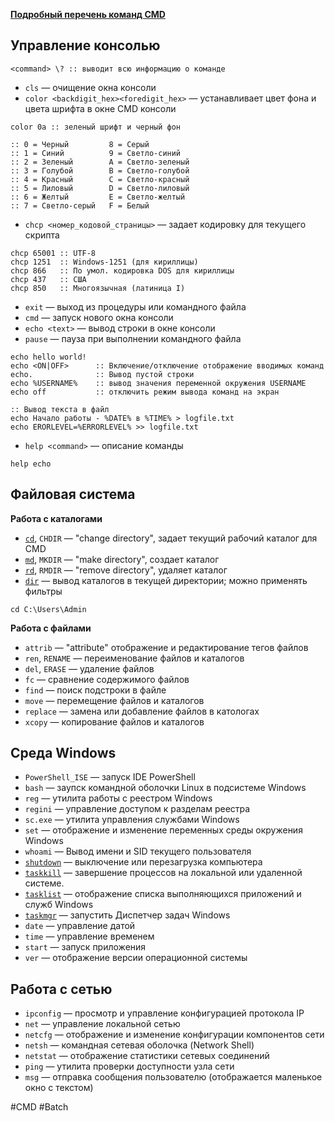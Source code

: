 
[**Подробный перечень команд CMD**](https://ab57.ru/cmdlist.html)

## Управление консолью

```batch
<command> \? :: выводит всю информацию о команде
```

- `cls` — очищение окна консоли
- `color <backdigit_hex><foredigit_hex>` — устанавливает цвет фона и цвета шрифта в окне CMD консоли

```batch
color 0a :: зеленый шрифт и черный фон

:: 0 = Черный         8 = Серый
:: 1 = Синий          9 = Светло-синий
:: 2 = Зеленый        A = Светло-зеленый
:: 3 = Голубой        B = Светло-голубой
:: 4 = Красный        C = Светло-красный
:: 5 = Лиловый        D = Светло-лиловый
:: 6 = Желтый         E = Светло-желтый
:: 7 = Светло-серый   F = Белый
```

- `chcp <номер_кодовой_страницы>` — задает кодировку для текущего скрипта

```batch
chcp 65001 :: UTF-8
chcp 1251  :: Windows-1251 (для кириллицы)
chcp 866   :: По умол. кодировка DOS для кириллицы
chcp 437   :: США
chcp 850   :: Многоязычная (латиница I)
```

- `exit` — выход из процедуры или командного файла
- `cmd` — запуск нового окна консоли
- `echo <text>` — вывод строки в окне консоли
- `pause` — пауза при выполнении командного файла

```batch
echo hello world!
echo <ON|OFF>      :: Включение/отключение отображение вводимых команд
echo.              :: Вывод пустой строки
echo %USERNAME%    :: вывод значения переменной окружения USERNAME
echo off           :: отключить режим вывода команд на экран

:: Вывод текста в файл
echo Начало работы - %DATE% в %TIME% > logfile.txt
echo ERORLEVEL=%ERRORLEVEL% >> logfile.txt
```

- `help <command>` — описание команды

```batch
help echo
```

## Файловая система

**Работа с каталогами**

- [`cd`](https://ab57.ru/cmdlist/cd.html), `CHDIR` — "change directory", задает текущий рабочий каталог для CMD
- [`md`](https://ab57.ru/cmdlist/md.html), `MKDIR` — "make directory", создает каталог
- [`rd`](https://ab57.ru/cmdlist/rd.html), `RMDIR` — "remove directory", удаляет каталог
- [`dir`](https://ab57.ru/cmdlist/dir.html) — вывод каталогов в текущей директории; можно применять фильтры

```batch
cd C:\Users\Admin
```

**Работа с файлами**

- `attrib` — "attribute" отображение и редактирование тегов файлов
- `ren`, `RENAME` — переименование файлов и каталогов
- `del`, `ERASE` — удаление файлов
- `fc` — сравнение содержимого файлов
- `find` — поиск подстроки в файле
- `move` — перемещение файлов и каталогов
- `replace` — замена или добавление файлов в катологах
- `xcopy` — копирование файлов и каталогов

## Среда Windows

- `PowerShell_ISE` — запуск IDE PowerShell
- `bash` — заупск командной оболочки Linux в подсистеме Windows
- `reg` — утилита работы с реестром Windows
- `regini` — управление доступом к разделам реестра
- `sc.exe` — утилита управления службами Windows
- `set` — отображение и изменение переменных среды окружения Windows
- `whoami` — Вывод имени и SID текущего пользователя
- [`shutdown`](https://ab57.ru/cmdlist/shutdown.html) — выключение или перезагрузка компьютера
- [`taskkill`](https://ab57.ru/cmdlist/taskkill.html) — завершение процессов на локальной или удаленной системе.  
- [`tasklist`](https://ab57.ru/cmdlist/tasklist.html) — отображение списка выполняющихся приложений и служб Windows
- [`taskmgr`](https://ab57.ru/cmdlist/taskmgr.html) — запустить Диспетчер задач Windows
- `date` — управление датой
- `time` — управление временем
- `start` — запуск приложения
- `ver` — отображение версии операционной системы

## Работа с сетью

- `ipconfig` — просмотр и управление конфигурацией протокола IP
- `net` — управление локальной сетью
- `netcfg` — отображение и изменение конфигурации компонентов сети
- `netsh` — командная сетевая оболочка (Network Shell)
- `netstat` — отображение статистики сетевых соединений
- `ping` — утилита проверки доступности узла сети
- `msg` — отправка сообщения пользователю (отображается маленькое окно с текстом)

#CMD #Batch